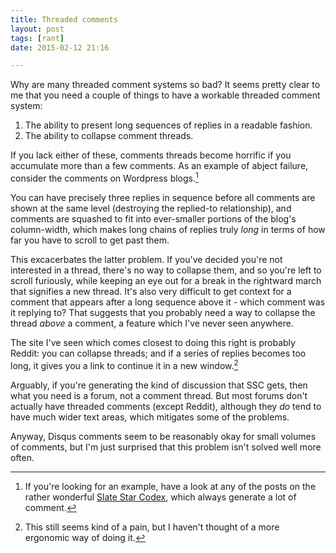 ```yaml
---
title: Threaded comments
layout: post
tags: [rant]
date: 2015-02-12 21:16

---
```


Why are many threaded comment systems so bad? It seems pretty clear to me that
you need a couple of things to have a workable threaded comment system:

1. The ability to present long sequences of replies in a readable fashion.
2. The ability to collapse comment threads.

If you lack either of these, comments threads become horrific if you accumulate
more than a few comments. As an example of abject failure, consider the comments 
on Wordpress blogs.[^example]

[^example]: If you're looking for an example, have a look at any of the
    posts on the rather wonderful [Slate Star Codex](http://slatestarcodex.com),
    which always generate a lot of comment.

You can have precisely three replies in sequence before all comments are shown
at the same level (destroying the replied-to relationship), and comments are
squashed to fit into ever-smaller portions of the blog's column-width, which
makes long chains of replies truly *long* in terms of how far you have to scroll
to get past them.

<!-- more -->

This excacerbates the latter problem. If you've decided you're not interested
in a thread, there's no way to collapse them, and so you're left to scroll
furiously, while keeping an eye out for a break in the rightward march that
signifies a new thread. It's also very difficult to get context for a comment
that appears after a long sequence above it - which comment was it replying to?
That suggests that you probably need a way to collapse the thread *above* a
comment, a feature which I've never seen anywhere.

The site I've seen which comes closest to doing this right is probably Reddit:
you can collapse threads; and if a series of replies becomes too long, it gives
you a link to continue it in a new window.[^ergonomics]

[^ergonomics]: This still seems kind of a pain, but I haven't thought of a more
    ergonomic way of doing it.

Arguably, if you're generating the kind of discussion that SSC gets, then what
you need is a forum, not a comment thread. But most forums don't actually have
threaded comments (except Reddit), although they *do* tend to have much wider
text areas, which mitigates some of the problems.

Anyway, Disqus comments seem to be reasonably okay for small volumes of
comments, but I'm just surprised that this problem isn't solved well more often.
